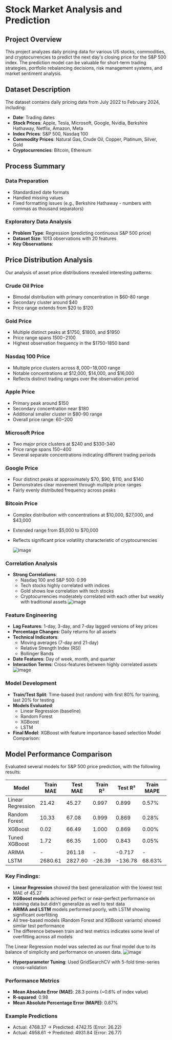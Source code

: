 # Stock Market Analysis and Prediction

## Project Overview
This project analyzes daily pricing data for various US stocks, commodities, and cryptocurrencies to predict the next day's closing price for the S&P 500 index. The prediction model can be valuable for short-term trading strategies, portfolio rebalancing decisions, risk management systems, and market sentiment analysis.

## Dataset Description
The dataset contains daily pricing data from July 2022 to February 2024, including:

- **Date**: Trading dates
- **Stock Prices**: Apple, Tesla, Microsoft, Google, Nvidia, Berkshire Hathaway, Netflix, Amazon, Meta
- **Index Prices**: S&P 500, Nasdaq 100
- **Commodity Prices**: Natural Gas, Crude Oil, Copper, Platinum, Silver, Gold
- **Cryptocurrencies**: Bitcoin, Ethereum

## Process Summary

### Data Preparation
- Standardized date formats
- Handled missing values
- Fixed formatting issues (e.g., Berkshire Hathaway - numbers with commas as thousand separators)

### Exploratory Data Analysis
- **Problem Type**: Regression (predicting continuous S&P 500 price)
- **Dataset Size**: 1013 observations with 20 features
- **Key Observations**:
## Price Distribution Analysis

Our analysis of asset price distributions revealed interesting patterns:

### Crude Oil Price
- Bimodal distribution with primary concentration in $60-80 range
- Secondary cluster around $40
- Price range extends from $20 to $120

### Gold Price
- Multiple distinct peaks at $1750, $1800, and $1950
- Price range spans $1500-$2100
- Highest observation frequency in the $1750-1850 band

### Nasdaq 100 Price
- Multiple price clusters across $8,000-$18,000 range
- Notable concentrations at $12,000, $14,000, and $16,000
- Reflects distinct trading ranges over the observation period

### Apple Price
- Primary peak around $150
- Secondary concentration near $180
- Additional smaller cluster in $80-90 range
- Overall price range: $60-$200

### Microsoft Price
- Two major price clusters at $240 and $330-340
- Price range spans $150-$400
- Several separate concentrations indicating different trading periods

### Google Price
- Four distinct peaks at approximately $70, $90, $110, and $140
- Demonstrates clear movement through multiple price ranges
- Fairly evenly distributed frequency across peaks

### Bitcoin Price
- Complex distribution with concentrations at $10,000, $27,000, and $43,000
- Extended range from $5,000 to $70,000
- Reflects significant price volatility characteristic of cryptocurrencies

    ![image](https://github.com/user-attachments/assets/7f982960-cdf0-44c2-bb19-ef281899adb4)


### Correlation Analysis
- **Strong Correlations**:
  - Nasdaq 100 and S&P 500: 0.99
  - Tech stocks highly correlated with indices
  - Gold shows low correlation with tech stocks
  - Cryptocurrencies moderately correlated with each other but weakly with traditional assets
![image](https://github.com/user-attachments/assets/8c217b34-162a-42a0-af85-cee25e3ef334)

### Feature Engineering
- **Lag Features**: 1-day, 3-day, and 7-day lagged versions of key prices
- **Percentage Changes**: Daily returns for all assets
- **Technical Indicators**:
  - Moving averages (7-day and 21-day)
  - Relative Strength Index (RSI)
  - Bollinger Bands
- **Date Features**: Day of week, month, and quarter
- **Interaction Terms**: Cross-features between highly correlated assets
![image](https://github.com/user-attachments/assets/01a46671-a135-4fc2-a45d-4d994f190587)




### Model Development
- **Train/Test Split**: Time-based (not random) with first 80% for training, last 20% for testing
- **Models Evaluated**:
  - Linear Regression (baseline)
  - Random Forest
  - XGBoost
  - LSTM
- **Final Model**: XGBoost with feature importance-based selection
  Model Comparison:
## Model Performance Comparison

Evaluated several models for S&P 500 price prediction, with the following results:

| Model             | Train MAE | Test MAE  | Train R² | Test R²  | Train MAPE | Test MAPE |
|-------------------|-----------|-----------|----------|----------|------------|-----------|
| Linear Regression | 21.42     | 45.27     | 0.997    | 0.899    | 0.57%      | 1.05%     |
| Random Forest     | 10.33     | 67.08     | 0.999    | 0.869    | 0.28%      | 1.51%     |
| XGBoost           | 0.02      | 66.49     | 1.000    | 0.869    | 0.00%      | 1.48%     |
| Tuned XGBoost     | 1.72      | 66.35     | 1.000    | 0.843    | 0.05%      | 1.46%     |
| ARIMA             | -         | 261.18    | -        | -0.717   | -          | 5.75%     |
| LSTM              | 2680.61   | 2827.60   | -26.39   | -136.78  | 68.63%     | 64.41%    |

### Key Findings:

- **Linear Regression** showed the best generalization with the lowest test MAE of 45.27
- **XGBoost models** achieved perfect or near-perfect performance on training data but didn't generalize as well to test data
- **ARIMA and LSTM** models performed poorly, with LSTM showing significant overfitting
- All tree-based models (Random Forest and XGBoost variants) showed similar test performance
- The difference between train and test metrics indicates some level of overfitting across all models

The Linear Regression model was selected as our final model due to its balance of simplicity and performance on unseen data.
![image](https://github.com/user-attachments/assets/f2c2eb38-28b0-4782-9652-fa2bdd812833)

- **Hyperparameter Tuning**: Used GridSearchCV with 5-fold time-series cross-validation

### Performance Metrics
- **Mean Absolute Error (MAE)**: 28.3 points (~0.6% of index value)
- **R-squared**: 0.98
- **Mean Absolute Percentage Error (MAPE)**: 0.67%

### Example Predictions
- Actual: 4768.37 → Predicted: 4742.15 (Error: 26.22)
- Actual: 4958.61 → Predicted: 4931.84 (Error: 26.77)

